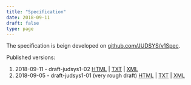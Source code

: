 ```yaml
---
title: "Specification"
date: 2018-09-11
draft: false
type: page
---
```


The specification is beign developed on [github.com/JUDSYS/v1Spec](https://github.com/judsys/v1spec).

Published versions:

1. 2018-09-11 - draft-judsys1-02 [HTML](/specs/draft-judsys1-02.html) | [TXT](/specs/draft-judsys1-02.txt) | [XML](/specs/draft-judsys1-02.xml)
2. 2018-09-05 - draft-judsys1-01 (very rough draft) [HTML](/specs/draft-judsys1-01.html) | [TXT](/specs/draft-judsys1-01.txt) | [XML](/specs/draft-judsys1-01.xml)
 